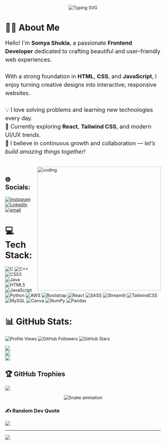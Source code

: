 


<p align="center">
  <img src="https://readme-typing-svg.herokuapp.com?font=Fira+Code&size=28&duration=3000&pause=1000&color=F76C6C&center=true&vCenter=true&width=700&lines=✨+Welcome+to+my+GitHub+Profile!;👩‍💻+I'm+Somya+Shukla;💻+Frontend+Developer;🧠+Problem+Solver;🌱+Let's+grow+together" alt="Typing SVG" />
</p>


<h1>👩‍💻 About Me</h1>

<p  style="font-size:18px; max-width:700px; line-height:1.5;">
Hello! I'm <strong>Somya Shukla</strong>, a passionate <strong>Frontend Developer</strong> dedicated to crafting beautiful and user-friendly web experiences.<br><br>
With a strong foundation in <strong>HTML</strong>, <strong>CSS</strong>, and <strong>JavaScript</strong>, I enjoy turning creative designs into interactive, responsive websites.<br><br>
💡 I love solving problems and learning new technologies every day.<br>
🌱 Currently exploring <strong>React</strong>, <strong>Tailwind CSS</strong>, and modern UI/UX trends.<br>
🚀 I believe in continuous growth and collaboration — <em>let’s build amazing things together!</em>
</p>

<br>



<img align="right"  width="400" alt="coding" src="https://assets-v2.lottiefiles.com/a/f75ac2f2-116a-11ee-aa38-a35154041321/UTSEH078Aw.gif" />







## 🌐 Socials:
[![Instagram](https://img.shields.io/badge/Instagram-%23E4405F.svg?logo=Instagram&logoColor=white)](https://instagram.com/somya0827) [![LinkedIn](https://img.shields.io/badge/LinkedIn-%230077B5.svg?logo=linkedin&logoColor=white)](https://linkedin.com/in/somya-shukla0827) [![email](https://img.shields.io/badge/Email-D14836?logo=gmail&logoColor=white)](mailto:somyashukla2702@gmail.com) 
<br>

# 💻 Tech Stack:
![C](https://img.shields.io/badge/c-%2300599C.svg?style=for-the-badge&logo=c&logoColor=white) ![C++](https://img.shields.io/badge/c++-%2300599C.svg?style=for-the-badge&logo=c%2B%2B&logoColor=white) ![CSS3](https://img.shields.io/badge/css3-%231572B6.svg?style=for-the-badge&logo=css3&logoColor=white) ![Java](https://img.shields.io/badge/java-%23ED8B00.svg?style=for-the-badge&logo=openjdk&logoColor=white) ![HTML5](https://img.shields.io/badge/html5-%23E34F26.svg?style=for-the-badge&logo=html5&logoColor=white) ![JavaScript](https://img.shields.io/badge/javascript-%23323330.svg?style=for-the-badge&logo=javascript&logoColor=%23F7DF1E) ![Python](https://img.shields.io/badge/python-3670A0?style=for-the-badge&logo=python&logoColor=ffdd54) ![AWS](https://img.shields.io/badge/AWS-%23FF9900.svg?style=for-the-badge&logo=amazon-aws&logoColor=white) ![Bootstrap](https://img.shields.io/badge/bootstrap-%238511FA.svg?style=for-the-badge&logo=bootstrap&logoColor=white) ![React](https://img.shields.io/badge/react-%2320232a.svg?style=for-the-badge&logo=react&logoColor=%2361DAFB) ![SASS](https://img.shields.io/badge/SASS-hotpink.svg?style=for-the-badge&logo=SASS&logoColor=white) ![Streamlit](https://img.shields.io/badge/Streamlit-%23FE4B4B.svg?style=for-the-badge&logo=streamlit&logoColor=white) ![TailwindCSS](https://img.shields.io/badge/tailwindcss-%2338B2AC.svg?style=for-the-badge&logo=tailwind-css&logoColor=white) ![MySQL](https://img.shields.io/badge/mysql-4479A1.svg?style=for-the-badge&logo=mysql&logoColor=white) ![Canva](https://img.shields.io/badge/Canva-%2300C4CC.svg?style=for-the-badge&logo=Canva&logoColor=white) ![NumPy](https://img.shields.io/badge/numpy-%23013243.svg?style=for-the-badge&logo=numpy&logoColor=white) ![Pandas](https://img.shields.io/badge/pandas-%23150458.svg?style=for-the-badge&logo=pandas&logoColor=white)
# 📊 GitHub Stats:

![Profile Views](https://komarev.com/ghpvc/?username=somya0827&color=blue)
![GitHub Followers](https://img.shields.io/github/followers/somya0827?label=Followers&style=social)
![GitHub Stars](https://img.shields.io/github/stars/somya0827?affiliations=OWNER&style=social)

![](https://github-readme-stats.vercel.app/api?username=somya0827&theme=prussian&hide_border=false&include_all_commits=true&count_private=false)<br/>
![](https://nirzak-streak-stats.vercel.app/?user=somya0827&theme=prussian&hide_border=false)<br/>
![](https://github-readme-stats.vercel.app/api/top-langs/?username=somya0827&theme=prussian&hide_border=false&include_all_commits=true&count_private=false&layout=compact)

## 🏆 GitHub Trophies
![](https://github-profile-trophy.vercel.app/?username=somya0827&theme=radical&no-frame=false&no-bg=true&margin-w=4)

<!-- Snake Game Repo View -->

<div align="center">
  <img src="https://profile-readme-generator.com/assets/snake.svg" alt="Snake animation" />
</div>

### ✍️ Random Dev Quote
![](https://quotes-github-readme.vercel.app/api?type=horizontal&theme=tokyonight)

---
[![](https://visitcount.itsvg.in/api?id=somya0827&icon=4&color=1)](https://visitcount.itsvg.in)



<!-- Proudly created with GPRM ( https://gprm.itsvg.in ) -->





